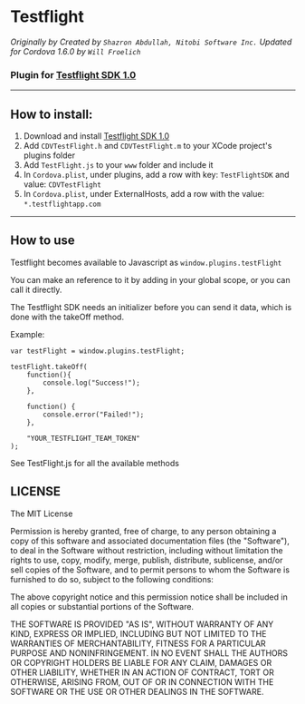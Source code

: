 # Testflight #

_Originally by Created by `Shazron Abdullah, Nitobi Software Inc.`_
_Updated for Cordova 1.6.0 by `Will Froelich`_

### Plugin for [Testflight SDK 1.0](https://testflightapp.com/sdk/) ###

---

## How to install: ##

1. Download and install [Testflight SDK 1.0](https://testflightapp.com/sdk/download)
2. Add `CDVTestFlight.h` and `CDVTestFlight.m` to your XCode project's plugins folder
3. Add `TestFlight.js` to your `www` folder and include it
4. In `Cordova.plist`, under plugins, add a row with key: `TestFlightSDK`  and value:  `CDVTestFlight`
5. In `Cordova.plist`, under ExternalHosts, add a row with the value: `*.testflightapp.com`

---

## How to use ##

Testflight becomes available to Javascript as `window.plugins.testFlight`

You can make an reference to it by adding in your global scope, or you can call it directly.

The Testflight SDK needs an initializer before you can send it data, which is done with the takeOff method.

Example:

    var testFlight = window.plugins.testFlight;

    testFlight.takeOff(
        function(){
            console.log("Success!");
        },

        function() {
            console.error("Failed!");
        },
        
        "YOUR_TESTFLIGHT_TEAM_TOKEN"
    );

See TestFlight.js for all the available methods

## LICENSE ##

The MIT License

Permission is hereby granted, free of charge, to any person obtaining a copy of this software and associated documentation files (the "Software"), to deal in the Software without restriction, including without limitation the rights to use, copy, modify, merge, publish, distribute, sublicense, and/or sell copies of the Software, and to permit persons to whom the Software is furnished to do so, subject to the following conditions:

The above copyright notice and this permission notice shall be included in all copies or substantial portions of the Software.

THE SOFTWARE IS PROVIDED "AS IS", WITHOUT WARRANTY OF ANY KIND, EXPRESS OR IMPLIED, INCLUDING BUT NOT LIMITED TO THE WARRANTIES OF MERCHANTABILITY, FITNESS FOR A PARTICULAR PURPOSE AND NONINFRINGEMENT. IN NO EVENT SHALL THE AUTHORS OR COPYRIGHT HOLDERS BE LIABLE FOR ANY CLAIM, DAMAGES OR OTHER LIABILITY, WHETHER IN AN ACTION OF CONTRACT, TORT OR OTHERWISE, ARISING FROM, OUT OF OR IN CONNECTION WITH THE SOFTWARE OR THE USE OR OTHER DEALINGS IN THE SOFTWARE.